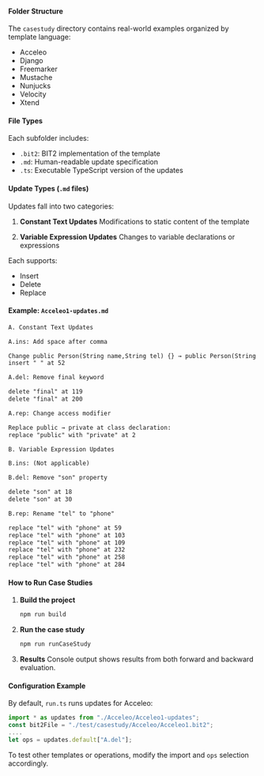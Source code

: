 #### Folder Structure

The `casestudy` directory contains real-world examples organized by template language:

* Acceleo
* Django
* Freemarker
* Mustache
* Nunjucks
* Velocity
* Xtend

#### File Types

Each subfolder includes:

* `.bit2`: BIT2 implementation of the template
* `.md`: Human-readable update specification
* `.ts`: Executable TypeScript version of the updates

#### Update Types (`.md` files)

Updates fall into two categories:

1. **Constant Text Updates**
   Modifications to static content of the template

2. **Variable Expression Updates**
   Changes to variable declarations or expressions

Each supports:

* Insert
* Delete
* Replace

#### Example: `Acceleo1-updates.md`

```markdown
A. Constant Text Updates

A.ins: Add space after comma

Change public Person(String name,String tel) {} → public Person(String name, String tel) {}  
insert " " at 52

A.del: Remove final keyword

delete "final" at 119  
delete "final" at 200

A.rep: Change access modifier

Replace public → private at class declaration:  
replace "public" with "private" at 2

B. Variable Expression Updates

B.ins: (Not applicable)

B.del: Remove "son" property

delete "son" at 18  
delete "son" at 30

B.rep: Rename "tel" to "phone"

replace "tel" with "phone" at 59  
replace "tel" with "phone" at 103  
replace "tel" with "phone" at 109  
replace "tel" with "phone" at 232  
replace "tel" with "phone" at 258  
replace "tel" with "phone" at 284
```

#### How to Run Case Studies

1. **Build the project**

   ```bash
   npm run build
   ```

2. **Run the case study**

   ```bash
   npm run runCaseStudy
   ```

3. **Results**
   Console output shows results from both forward and backward evaluation.

#### Configuration Example

By default, `run.ts` runs updates for Acceleo:

```ts
import * as updates from "./Acceleo/Acceleo1-updates";
const bit2File = "./test/casestudy/Acceleo/Acceleo1.bit2";
....
let ops = updates.default["A.del"];
```

To test other templates or operations, modify the import and `ops` selection accordingly.
